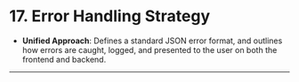 # 17\. Error Handling Strategy

  * **Unified Approach**: Defines a standard JSON error format, and outlines how errors are caught, logged, and presented to the user on both the frontend and backend.

-----
